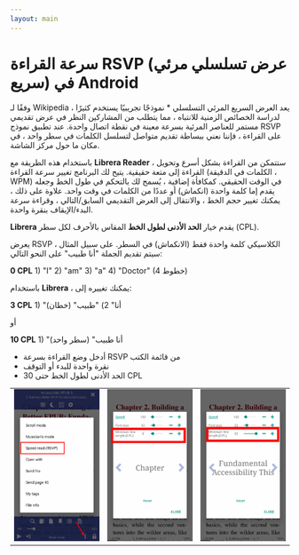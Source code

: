 ```yaml
---
layout: main
---
```



# سرعة القراءة RSVP (عرض تسلسلي مرئي سريع) في Android

وفقًا لـ Wikipedia ، يعد العرض السريع المرئي التسلسلي * نموذجًا تجريبيًا يستخدم كثيرًا لدراسة الخصائص الزمنية للانتباه ، مما يتطلب من المشاركين النظر في عرض تقديمي مستمر للعناصر المرئية بسرعة معينة في نقطة اتصال واحدة. عند تطبيق نموذج RSVP على القراءة ، فإننا نعني ببساطة تقديم متواصل لتسلسل الكلمات في سطر واحد ، في مكان ما حول مركز الشاشة.

باستخدام هذه الطريقة مع **Librera Reader** ، ستتمكن من القراءة بشكل أسرع وتحويل القراءة إلى متعة حقيقية.
يتيح لك البرنامج تغيير سرعة القراءة (الكلمات في الدقيقة ، WPM) في الوقت الحقيقي. كمكافأة إضافية ، يُسمح لك بالتحكم في طول الخط وجعله يقدم إما كلمة واحدة (انكماش) أو عددًا من الكلمات في وقت واحد.
علاوة على ذلك ، يمكنك تغيير حجم الخط ، والانتقال إلى العرض التقديمي السابق/التالي ، وقراءة سرعة البدء/الإيقاف بنقرة واحدة.

**Librera** يقدم خيار **الحد الأدنى لطول الخط** المقاس بالأحرف لكل سطر (CPL).

يعرض RSVP الكلاسيكي كلمة واحدة فقط (الانكماش) في السطر. على سبيل المثال ، سيتم تقديم الجملة &quot;أنا طبيب&quot; على النحو التالي:

**0 CPL** 1) &quot;I&quot; 2) &quot;am&quot; 3) &quot;a&quot; 4) &quot;Doctor&quot; (4 خطوط)

باستخدام **Librera** ، يمكنك تغييره إلى:

**3 CPL** 1) &quot;أنا&quot; 2) &quot;طبيب&quot; (خطان)

أو

**10 CPL** 1) &quot;أنا طبيب&quot; (سطر واحد)

* أدخل وضع القراءة بسرعة RSVP من قائمة الكتب
* نقرة واحدة للبدء أو التوقف
* الحد الأدنى لطول الخط حتى 30 CPL

||||
|-|-|-|
|![](1.png)|![](2.png)|![](3.png)|


